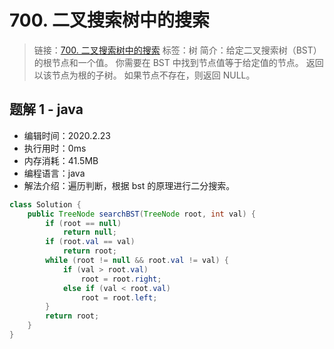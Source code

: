 # 700. 二叉搜索树中的搜索

> 链接：[700. 二叉搜索树中的搜索](https://leetcode-cn.com/problems/search-in-a-binary-search-tree/)
> 标签：树
> 简介：给定二叉搜索树（BST）的根节点和一个值。 你需要在 BST 中找到节点值等于给定值的节点。 返回以该节点为根的子树。 如果节点不存在，则返回 NULL。

## 题解 1 - java

- 编辑时间：2020.2.23
- 执行用时：0ms
- 内存消耗：41.5MB
- 编程语言：java
- 解法介绍：遍历判断，根据 bst 的原理进行二分搜索。

```java
class Solution {
	public TreeNode searchBST(TreeNode root, int val) {
		if (root == null)
			return null;
		if (root.val == val)
			return root;
		while (root != null && root.val != val) {
			if (val > root.val)
				root = root.right;
			else if (val < root.val)
				root = root.left;
		}
		return root;
	}
}
```
